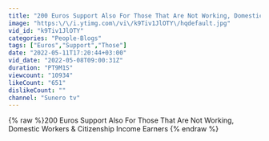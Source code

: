 ```yaml
---
title: "200 Euros Support Also For Those That Are Not Working, Domestic Workers & Citizenship Income Earners"
image: "https:\/\/i.ytimg.com\/vi\/k9Tiv1JlOTY\/hqdefault.jpg"
vid_id: "k9Tiv1JlOTY"
categories: "People-Blogs"
tags: ["Euros","Support","Those"]
date: "2022-05-11T17:20:44+03:00"
vid_date: "2022-05-08T09:00:31Z"
duration: "PT9M1S"
viewcount: "10934"
likeCount: "651"
dislikeCount: ""
channel: "Sunero tv"
---
```

{% raw %}200 Euros Support Also For Those That Are Not Working, Domestic Workers & Citizenship Income Earners {% endraw %}

